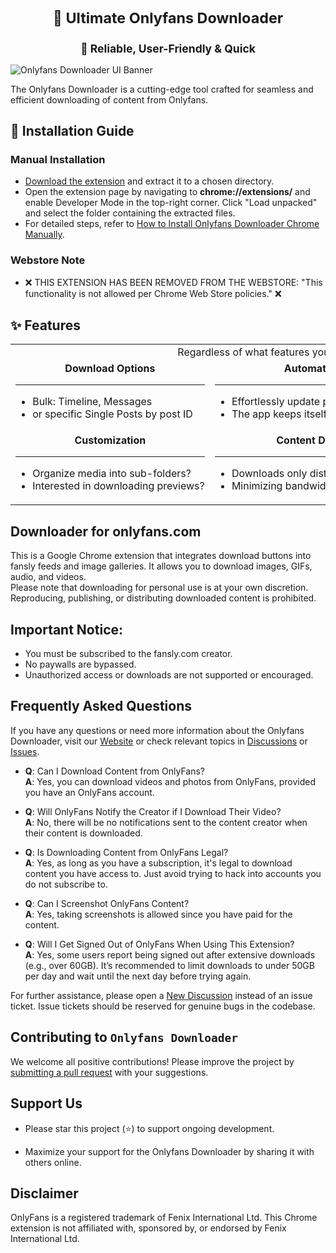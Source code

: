 <div align="center" style="font-size: smaller;">
    <h1>🌟 Ultimate Onlyfans Downloader</h1>
    <h2>🌟 Reliable, User-Friendly & Quick</h2>
</div>

![Onlyfans Downloader UI Banner](https://pub-6f94f4b4cdeb4b63b682e942191aff9e.r2.dev/onlyfans.webp)

The Onlyfans Downloader is a cutting-edge tool crafted for seamless and efficient downloading of content from Onlyfans.

## 🚀 Installation Guide

### Manual Installation
* <a href="https://github.com/mediadown/Onlyfans-Downloader/releases/latest" target="_blank">Download the extension</a> and extract it to a chosen directory.
* Open the extension page by navigating to **chrome://extensions/** and enable Developer Mode in the top-right corner. Click "Load unpacked" and select the folder containing the extracted files.
* For detailed steps, refer to [How to Install Onlyfans Downloader Chrome Manually](https://www.hotfansdownload.com/blog/onlyfans_download).

### Webstore Note
* ❌ THIS EXTENSION HAS BEEN REMOVED FROM THE WEBSTORE: "This functionality is not allowed per Chrome Web Store policies." ❌

## ✨ Features

<table>
  <tr>
    <td align="middle" colspan="3">
      Regardless of what features you need, the Onlyfans Downloader has it all:
    </td>
  </tr>
  <tr>
    <td align="middle" nowrap>
      <strong>Download Options</strong>
      <hr>
      <ul align="left">
        <li>Bulk: Timeline, Messages</li>
        <li>or specific Single Posts by post ID</li>
      </ul>
    </td>
    <td align="middle" nowrap>
      <strong>Automatic Updates</strong>
      <hr>
      <ul align="left">
        <li>Effortlessly update previous download folders</li>
        <li>The app keeps itself current with fansly</li>
      </ul>
    </td>
    <td align="middle" nowrap>
      <strong>Multi-Platform Support</strong>
      <hr>
      <ul align="left">
        <li>Works on Windows, Linux & MacOS</li>
        <li>Executable app is available only for Windows</li>
      </ul>
    </td>
  </tr>
  <tr>
    <td align="middle" nowrap>
      <strong>Customization</strong>
      <hr>
      <ul align="left">
        <li>Organize media into sub-folders?</li>
        <li>Interested in downloading previews?</li>
      </ul>
    </td>
    <td align="middle" nowrap>
      <strong>Content Deduplication</strong>
      <hr>
      <ul align="left">
        <li>Downloads only distinct content</li>
        <li>Minimizing bandwidth usage</li>
      </ul>
    </td>
    <td align="middle" nowrap>
      <strong>No Hidden Fees</strong>
      <hr>
      <ul align="left">
        <li>No need to worry about functionality issues</li>
        <li>Development is driven by user popularity</li>
      </ul>
    </td>
  </tr>
</table>

## Downloader for onlyfans.com
This is a Google Chrome extension that integrates download buttons into fansly feeds and image galleries. It allows you to download images, GIFs, audio, and videos.  
Please note that downloading for personal use is at your own discretion. Reproducing, publishing, or distributing downloaded content is prohibited.

## Important Notice:
* You must be subscribed to the fansly.com creator.
* No paywalls are bypassed.
* Unauthorized access or downloads are not supported or encouraged.

## Frequently Asked Questions
If you have any questions or need more information about the Onlyfans Downloader, visit our [Website](https://github.com/of-dl/Onlyfans-Downloader/wiki) or check relevant topics in [Discussions](https://github.com/of-dl/Onlyfans-Downloader/discussions) or [Issues](https://github.com/of-dl/Onlyfans-Downloader/issues).

+ **Q**: Can I Download Content from OnlyFans?  
**A**: Yes, you can download videos and photos from OnlyFans, provided you have an OnlyFans account.

+ **Q**: Will OnlyFans Notify the Creator if I Download Their Video?  
**A**: No, there will be no notifications sent to the content creator when their content is downloaded.

+ **Q**: Is Downloading Content from OnlyFans Legal?  
**A**: Yes, as long as you have a subscription, it's legal to download content you have access to. Just avoid trying to hack into accounts you do not subscribe to.

+ **Q**: Can I Screenshot OnlyFans Content?  
**A**: Yes, taking screenshots is allowed since you have paid for the content.

+ **Q**: Will I Get Signed Out of OnlyFans When Using This Extension?  
**A**: Yes, some users report being signed out after extensive downloads (e.g., over 60GB). It’s recommended to limit downloads to under 50GB per day and wait until the next day before trying again.

For further assistance, please open a [New Discussion](https://github.com/of-dl/Onlyfans-Downloader/discussions/new/choose) instead of an issue ticket. Issue tickets should be reserved for genuine bugs in the codebase.

## Contributing to `Onlyfans Downloader`
We welcome all positive contributions! Please improve the project by [submitting a pull request](https://github.com/of-dl/Onlyfans-Downloader/pulls) with your suggestions.

## Support Us
+ Please star this project (⭐️) to support ongoing development.

+ Maximize your support for the Onlyfans Downloader by sharing it with others online.

## Disclaimer
OnlyFans is a registered trademark of Fenix International Ltd. This Chrome extension is not affiliated with, sponsored by, or endorsed by Fenix International Ltd.
